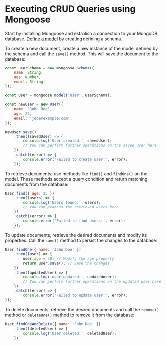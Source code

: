 # Executing CRUD Queries using Mongoose

Start by installing Mongoose and establish a connection to your MongoDB database. [Define a model](/mongodb/object-data-modeling.md) by creating defining a schema.

To create a new document, create a new instance of the model defined by the schema and call the `save()` method. This will save the document to the database:

```javascript
const userSchema = new mongoose.Schema({
    name: String,
    age: Number,
    email: String,
});

const User = mongoose.model('User', userSchema);

const newUser = new User({
    name: 'John Doe',
    age: 25,
    email: 'jdoe@example.com',
});

newUser.save()
    .then((savedUser) => {
        console.log('User created:', savedUser);
        // You can perform further operations on the saved user here
    })
    .catch((error) => {
        console.error('Failed to create user:', error);
    });
```

To retrieve documents, use methods like `find()` and `findOne()` on the model. These methods accept a query condition and return matching documents from the database:

```javascript
User.find({ age: 25 })
    .then((users) => {
        console.log('Users found:', users);
        // You can process the retrieved users here
    })
    .catch((error) => {
        console.error('Failed to find users:', error);
    });
```

To update documents, retrieve the desired documents and modify its properties. Call the `save()` method to persist the changes to the database:

```javascript 
User.findOne({ name: 'John Doe' })
    .then((user) => {
        user.age = 30; // Modify the age property
        return user.save(); // Save the changes
    })
    .then((updatedUser) => {
        console.log('User updated:', updatedUser);
        // You can perform further operations on the updated user here
    })
    .catch((error) => {
        console.error('Failed to update user:', error);
});
```

To delete documents, retrieve the desired documents and call the `remove()` method or `deleteOne()` method to remove it from the database:

```javascript
User.findOneAndDelete({ name: 'John Doe' })
    .then((deletedUser) => {
        console.log('User deleted:', deletedUser);
    })
```